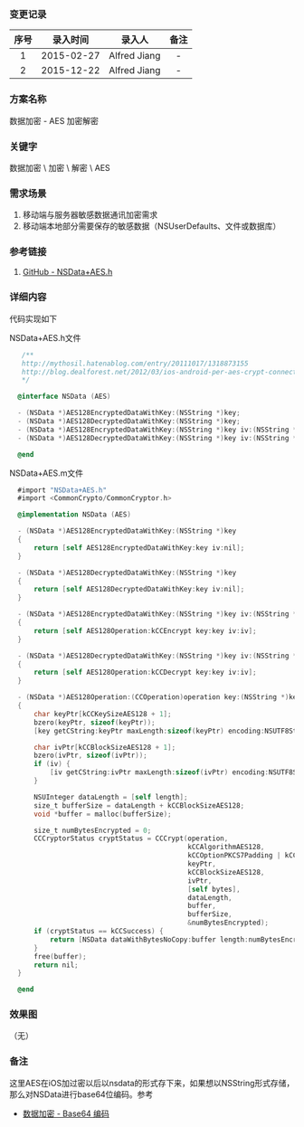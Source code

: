 ### 变更记录

| 序号 | 录入时间 | 录入人 | 备注 |
|:--------:|:--------:|:--------:|:--------:|
| 1 | 2015-02-27 | Alfred Jiang | - |
| 2 | 2015-12-22 | Alfred Jiang | - |

### 方案名称

数据加密 - AES 加密解密

### 关键字

数据加密 \ 加密 \ 解密 \ AES

### 需求场景

1. 移动端与服务器敏感数据通讯加密需求
2. 移动端本地部分需要保存的敏感数据（NSUserDefaults、文件或数据库）

### 参考链接

1. [GitHub - NSData+AES.h](https://gist.github.com/matsuda/9204276)

### 详细内容

代码实现如下

NSData+AES.h文件
```objectivec
   /**
   http://mythosil.hatenablog.com/entry/20111017/1318873155
   http://blog.dealforest.net/2012/03/ios-android-per-aes-crypt-connection/
   */

  @interface NSData (AES)

  - (NSData *)AES128EncryptedDataWithKey:(NSString *)key;
  - (NSData *)AES128DecryptedDataWithKey:(NSString *)key;
  - (NSData *)AES128EncryptedDataWithKey:(NSString *)key iv:(NSString *)iv;
  - (NSData *)AES128DecryptedDataWithKey:(NSString *)key iv:(NSString *)iv;

  @end
```

NSData+AES.m文件
```objectivec
  #import "NSData+AES.h"
  #import <CommonCrypto/CommonCryptor.h>

  @implementation NSData (AES)

  - (NSData *)AES128EncryptedDataWithKey:(NSString *)key
  {
      return [self AES128EncryptedDataWithKey:key iv:nil];
  }

  - (NSData *)AES128DecryptedDataWithKey:(NSString *)key
  {
      return [self AES128DecryptedDataWithKey:key iv:nil];
  }

  - (NSData *)AES128EncryptedDataWithKey:(NSString *)key iv:(NSString *)iv
  {
      return [self AES128Operation:kCCEncrypt key:key iv:iv];
  }

  - (NSData *)AES128DecryptedDataWithKey:(NSString *)key iv:(NSString *)iv
  {
      return [self AES128Operation:kCCDecrypt key:key iv:iv];
  }

  - (NSData *)AES128Operation:(CCOperation)operation key:(NSString *)key iv:(NSString *)iv
  {
      char keyPtr[kCCKeySizeAES128 + 1];
      bzero(keyPtr, sizeof(keyPtr));
      [key getCString:keyPtr maxLength:sizeof(keyPtr) encoding:NSUTF8StringEncoding];

      char ivPtr[kCCBlockSizeAES128 + 1];
      bzero(ivPtr, sizeof(ivPtr));
      if (iv) {
          [iv getCString:ivPtr maxLength:sizeof(ivPtr) encoding:NSUTF8StringEncoding];
      }

      NSUInteger dataLength = [self length];
      size_t bufferSize = dataLength + kCCBlockSizeAES128;
      void *buffer = malloc(bufferSize);

      size_t numBytesEncrypted = 0;
      CCCryptorStatus cryptStatus = CCCrypt(operation,
                                            kCCAlgorithmAES128,
                                            kCCOptionPKCS7Padding | kCCOptionECBMode,
                                            keyPtr,
                                            kCCBlockSizeAES128,
                                            ivPtr,
                                            [self bytes],
                                            dataLength,
                                            buffer,
                                            bufferSize,
                                            &numBytesEncrypted);
      if (cryptStatus == kCCSuccess) {
          return [NSData dataWithBytesNoCopy:buffer length:numBytesEncrypted];
      }
      free(buffer);
      return nil;
  }

  @end
```

### 效果图
（无）

### 备注

这里AES在iOS加过密以后以nsdata的形式存下来，如果想以NSString形式存储，那么对NSData进行base64位编码。参考

* [数据加密 - Base64 编码](Note_00002_20151218.md)